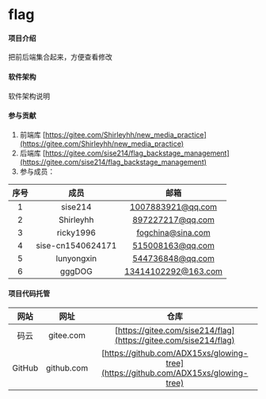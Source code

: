 # flag

#### 项目介绍
把前后端集合起来，方便查看修改

#### 软件架构
软件架构说明


#### 参与贡献

1. 前端库 [https://gitee.com/Shirleyhh/new_media_practice](https://gitee.com/Shirleyhh/new_media_practice)
2. 后端库 [https://gitee.com/sise214/flag_backstage_management](https://gitee.com/sise214/flag_backstage_management)
3. 参与成员：

序号|成员|邮箱
:-:|:-:|:-:
1|  sise214             |  1007883921@qq.com
2|  Shirleyhh           |  897227217@qq.com
3|  ricky1996           |  fogchina@sina.com
4|  sise-cn1540624171   |  515008163@qq.com
5|  lunyongxin          |  544736848@qq.com
6|  gggDOG              |  13414102292@163.com

#### 项目代码托管

网站|网址|仓库
:-:|:-:|:-:
码云|gitee.com|[https://gitee.com/sise214/flag](https://gitee.com/sise214/flag)
GitHub|github.com|[https://github.com/ADX15xs/glowing-tree](https://github.com/ADX15xs/glowing-tree)